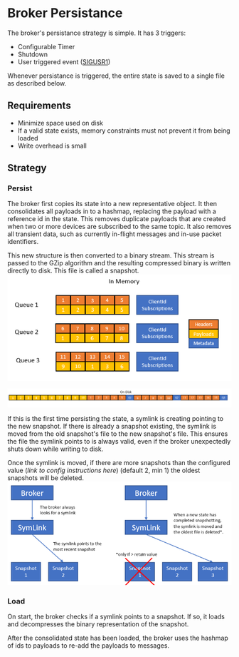 # Broker Persistance
The broker's persistance strategy is simple. It has 3 triggers: 
* Configurable Timer
* Shutdown
* User triggered event ([SIGUSR1](http://man7.org/linux/man-pages/man7/signal.7.html))

Whenever persistance is triggered, the entire state is saved to a single file as described below.

## Requirements
* Minimize space used on disk
* If a valid state exists, memory constraints must not prevent it from being loaded
* Write overhead is small

## Strategy
### Persist
The broker first copies its state into a new representative object. It then consolidates all payloads in to a hashmap, replacing the payload with a reference id in the state. This removes duplicate payloads that are created when two or more devices are subscribed to the same topic. It also removes all transient data, such as currently in-flight messages and in-use packet identifiers.

This new structure is then converted to a binary stream. This stream is passed to the GZip algorithm and the resulting compressed binary is written directly to disk. This file is called a snapshot.
![InMemory](./images/InMemoryPersistance.png)

![OnDisk](./images/OnDiskPersistance.png)

If this is the first time persisting the state, a symlink is creating pointing to the new snapshot. If there is already a snapshot existing, the symlink is moved from the old snapshot's file to the new snapshot's file. This ensures the file the symlink points to is always valid, even if the broker unexpectedly shuts down while writing to disk.

Once the symlink is moved, if there are more snapshots than the configured value (*link to config instructions here*) (default 2, min 1) the oldest snapshots will be deleted.
![Symlink](./images/PersistanceSymlink.png) 

### Load
On start, the broker checks if a symlink points to a snapshot. If so, it loads and decompresses the binary representation of the snapshot. 

After the consolidated state has been loaded, the broker uses the hashmap of ids to payloads to re-add the payloads to messages.